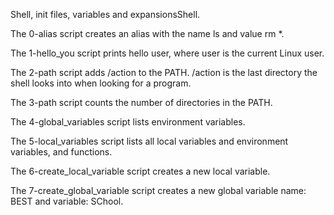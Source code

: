 Shell, init files, variables and expansionsShell.

The 0-alias script creates an alias with the name ls and value rm *.

The 1-hello_you script prints hello user, where user is the current Linux user.

The 2-path script adds /action to the PATH. /action is the last directory the shell looks into when looking for a program.

The 3-path script counts the number of directories in the PATH.

The 4-global_variables script lists environment variables.

The 5-local_variables script lists all local variables and environment variables, and functions.

The 6-create_local_variable script creates a new local variable.

The 7-create_global_variable script creates a new global variable name: BEST and variable: SChool.